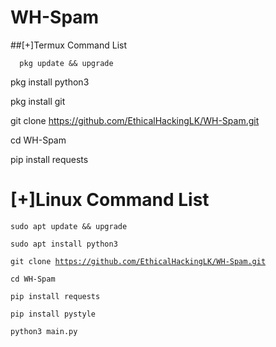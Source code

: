 # WH-Spam

##[+]Termux Command List

```
  pkg update && upgrade
```

  pkg install python3

  pkg install git

  git clone https://github.com/EthicalHackingLK/WH-Spam.git

  cd WH-Spam

  pip install requests



<h1 >[+]Linux Command List</h1>


<code>sudo apt update && upgrade</code>

<code>sudo apt install python3</code>

<code>git clone https://github.com/EthicalHackingLK/WH-Spam.git</code><br>

<code>cd WH-Spam</code>

<code>pip install requests</code>

<code>pip install pystyle</code>

<code>python3 main.py</code><br>
